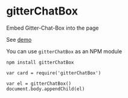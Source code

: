# gitterChatBox
Embed Gitter-Chat-Box into the page


See [demo](https://kiecoo.github.io/gitterChatBox/)



You can use `gitterChatBox` as an NPM module

```
npm install gitterChatBox
```

```
var card = require('gitterChatBox')

var el = gitterChatBox()
document.body.appendChild(el)
```
